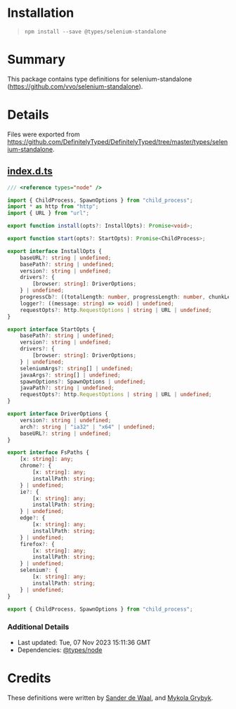 # Installation
> `npm install --save @types/selenium-standalone`

# Summary
This package contains type definitions for selenium-standalone (https://github.com/vvo/selenium-standalone).

# Details
Files were exported from https://github.com/DefinitelyTyped/DefinitelyTyped/tree/master/types/selenium-standalone.
## [index.d.ts](https://github.com/DefinitelyTyped/DefinitelyTyped/tree/master/types/selenium-standalone/index.d.ts)
````ts
/// <reference types="node" />

import { ChildProcess, SpawnOptions } from "child_process";
import * as http from "http";
import { URL } from "url";

export function install(opts?: InstallOpts): Promise<void>;

export function start(opts?: StartOpts): Promise<ChildProcess>;

export interface InstallOpts {
    baseURL?: string | undefined;
    basePath?: string | undefined;
    version?: string | undefined;
    drivers?: {
        [browser: string]: DriverOptions;
    } | undefined;
    progressCb?: ((totalLength: number, progressLength: number, chunkLength: number) => void) | undefined;
    logger?: ((message: string) => void) | undefined;
    requestOpts?: http.RequestOptions | string | URL | undefined;
}

export interface StartOpts {
    basePath?: string | undefined;
    version?: string | undefined;
    drivers?: {
        [browser: string]: DriverOptions;
    } | undefined;
    seleniumArgs?: string[] | undefined;
    javaArgs?: string[] | undefined;
    spawnOptions?: SpawnOptions | undefined;
    javaPath?: string | undefined;
    requestOpts?: http.RequestOptions | string | URL | undefined;
}

export interface DriverOptions {
    version?: string | undefined;
    arch?: string | "ia32" | "x64" | undefined;
    baseURL?: string | undefined;
}

export interface FsPaths {
    [x: string]: any;
    chrome?: {
        [x: string]: any;
        installPath: string;
    } | undefined;
    ie?: {
        [x: string]: any;
        installPath: string;
    } | undefined;
    edge?: {
        [x: string]: any;
        installPath: string;
    } | undefined;
    firefox?: {
        [x: string]: any;
        installPath: string;
    } | undefined;
    selenium?: {
        [x: string]: any;
        installPath: string;
    } | undefined;
}

export { ChildProcess, SpawnOptions } from "child_process";

````

### Additional Details
 * Last updated: Tue, 07 Nov 2023 15:11:36 GMT
 * Dependencies: [@types/node](https://npmjs.com/package/@types/node)

# Credits
These definitions were written by [Sander de Waal](https://github.com/SanderDeWaal1992), and [Mykola Grybyk](https://github.com/mgrybyk).
